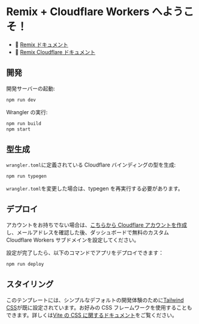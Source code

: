 # Remix + Cloudflare Workers へようこそ！

- 📖 [Remix ドキュメント](https://remix.run/docs)
- 📖 [Remix Cloudflare ドキュメント](https://remix.run/guides/vite#cloudflare)

## 開発

開発サーバーの起動:

```sh
npm run dev
```

Wrangler の実行:

```sh
npm run build
npm start
```

## 型生成

`wrangler.toml`に定義されている Cloudflare バインディングの型を生成:

```sh
npm run typegen
```

`wrangler.toml`を変更した場合は、typegen を再実行する必要があります。

## デプロイ

アカウントをお持ちでない場合は、[こちらから Cloudflare アカウントを作成](https://dash.cloudflare.com/sign-up)し、メールアドレスを確認した後、ダッシュボードで無料のカスタム Cloudflare Workers サブドメインを設定してください。

設定が完了したら、以下のコマンドでアプリをデプロイできます：

```sh
npm run deploy
```

## スタイリング

このテンプレートには、シンプルなデフォルトの開発体験のために[Tailwind CSS](https://tailwindcss.com/)が既に設定されています。お好みの CSS フレームワークを使用することもできます。詳しくは[Vite の CSS に関するドキュメント](https://vitejs.dev/guide/features.html#css)をご覧ください。

